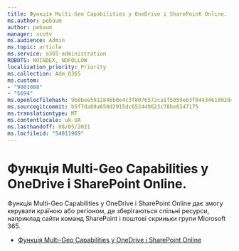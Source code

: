```yaml
---
title: Функція Multi-Geo Capabilities у OneDrive і SharePoint Online.
ms.author: pebaum
author: pebaum
manager: scotv
ms.audience: Admin
ms.topic: article
ms.service: o365-administration
ROBOTS: NOINDEX, NOFOLLOW
localization_priority: Priority
ms.collection: Adm_O365
ms.custom:
- "9001088"
- "5694"
ms.openlocfilehash: 9b8bee5912846b0e4c3f8076572ca1f5059e63f0443461892d4e2d3041913288
ms.sourcegitcommit: b5f7da89a650d2915dc652449623c78be6247175
ms.translationtype: MT
ms.contentlocale: uk-UA
ms.lasthandoff: 08/05/2021
ms.locfileid: "54011969"
---
```

# <a name="multi-geo-capabilities-in-onedrive-and-sharepoint-online"></a>Функція Multi-Geo Capabilities у OneDrive і SharePoint Online.

Функція Multi-Geo Capabilities у OneDrive і SharePoint Online дає змогу керувати країною або регіоном, де зберігаються спільні ресурси, наприклад сайти команд SharePoint і поштові скриньки групи Microsoft 365.
- [Функція Multi-Geo Capabilities у OneDrive і SharePoint Online](https://docs.microsoft.com/office365/enterprise/multi-geo-capabilities-in-onedrive-and-sharepoint-online-in-office-365)
